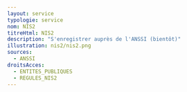 ```yaml
---
layout: service
typologie: service
nom: NIS2
titreHtml: NIS2
description: "S'enregistrer auprès de l'ANSSI (bientôt)"
illustration: nis2/nis2.png
sources:
  - ANSSI
droitsAcces:
  - ENTITES_PUBLIQUES
  - REGULES_NIS2
---
```

